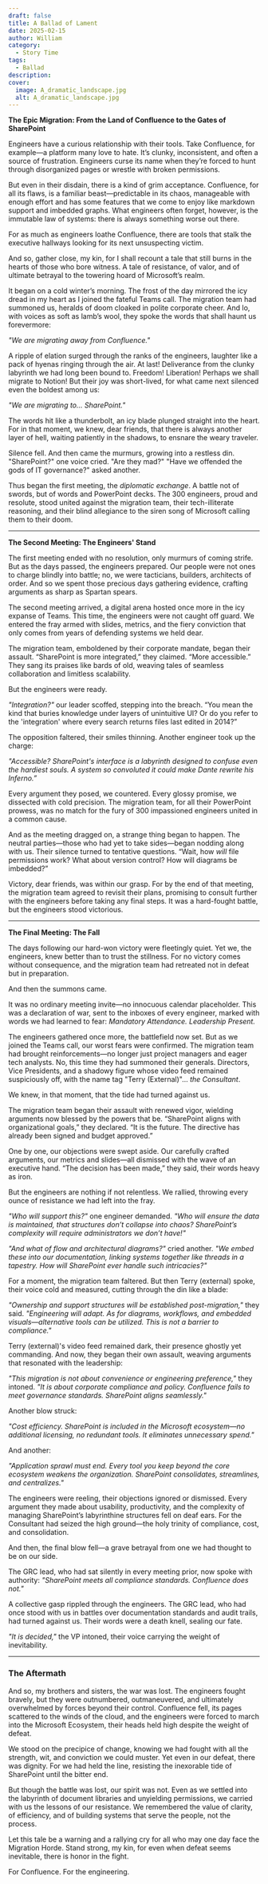 ```yaml
---
draft: false
title: A Ballad of Lament
date: 2025-02-15
author: William
category:
  - Story Time
tags:
  - Ballad
description: 
cover:
  image: A_dramatic_landscape.jpg
  alt: A_dramatic_landscape.jpg
---
```

**The Epic Migration: From the Land of Confluence to the Gates of SharePoint**

Engineers have a curious relationship with their tools. Take Confluence, for example—a platform many love to hate. It’s clunky, inconsistent, and often a source of frustration. Engineers curse its name when they’re forced to hunt through disorganized pages or wrestle with broken permissions.

But even in their disdain, there is a kind of grim acceptance. Confluence, for all its flaws, is a familiar beast—predictable in its chaos, manageable with enough effort and has some features that we come to enjoy like markdown support and imbedded graphs. What engineers often forget, however, is the immutable law of systems: there is always something worse out there.

For as much as engineers loathe Confluence, there are tools that stalk the executive hallways looking for its next unsuspecting victim.

And so, gather close, my kin, for I shall recount a tale that still burns in the hearts of those who bore witness. A tale of resistance, of valor, and of ultimate betrayal to the towering hoard of Microsoft’s realm.

It began on a cold winter’s morning. The frost of the day mirrored the icy dread in my heart as I joined the fateful Teams call. The migration team had summoned us, heralds of doom cloaked in polite corporate cheer. And lo, with voices as soft as lamb’s wool, they spoke the words that shall haunt us forevermore:

_"We are migrating away from Confluence."_

A ripple of elation surged through the ranks of the engineers, laughter like a pack of hyenas ringing through the air. At last! Deliverance from the clunky labyrinth we had long been bound to. Freedom! Liberation! Perhaps we shall migrate to Notion! But their joy was short-lived, for what came next silenced even the boldest among us:

_"We are migrating to… SharePoint."_

The words hit like a thunderbolt, an icy blade plunged straight into the heart. For in that moment, we knew, dear friends, that there is always another layer of hell, waiting patiently in the shadows, to ensnare the weary traveler.

Silence fell. And then came the murmurs, growing into a restless din. "SharePoint?" one voice cried. "Are they mad?" "Have we offended the gods of IT governance?" asked another.

Thus began the first meeting, the _diplomatic exchange_. A battle not of swords, but of words and PowerPoint decks. The 300 engineers, proud and resolute, stood united against the migration team, their tech-illiterate reasoning, and their blind allegiance to the siren song of Microsoft calling them to their doom.

---

**The Second Meeting: The Engineers' Stand**

The first meeting ended with no resolution, only murmurs of coming strife. But as the days passed, the engineers prepared. Our people were not ones to charge blindly into battle; no, we were tacticians, builders, architects of order. And so we spent those precious days gathering evidence, crafting arguments as sharp as Spartan spears.

The second meeting arrived, a digital arena hosted once more in the icy expanse of Teams. This time, the engineers were not caught off guard. We entered the fray armed with slides, metrics, and the fiery conviction that only comes from years of defending systems we held dear.

The migration team, emboldened by their corporate mandate, began their assault. “SharePoint is more integrated,” they claimed. “More accessible.” They sang its praises like bards of old, weaving tales of seamless collaboration and limitless scalability.

But the engineers were ready.

_"Integration?"_ our leader scoffed, stepping into the breach. “You mean the kind that buries knowledge under layers of unintuitive UI? Or do you refer to the 'integration' where every search returns files last edited in 2014?”

The opposition faltered, their smiles thinning. Another engineer took up the charge:

_"Accessible? SharePoint's interface is a labyrinth designed to confuse even the hardiest souls. A system so convoluted it could make Dante rewrite his Inferno.”_

Every argument they posed, we countered. Every glossy promise, we dissected with cold precision. The migration team, for all their PowerPoint prowess, was no match for the fury of 300 impassioned engineers united in a common cause.

And as the meeting dragged on, a strange thing began to happen. The neutral parties—those who had yet to take sides—began nodding along with us. Their silence turned to tentative questions. “Wait, how _will_ file permissions work? What about version control? How will diagrams be imbedded?”

Victory, dear friends, was within our grasp. For by the end of that meeting, the migration team agreed to revisit their plans, promising to consult further with the engineers before taking any final steps. It was a hard-fought battle, but the engineers stood victorious.

---

**The Final Meeting: The Fall**

The days following our hard-won victory were fleetingly quiet. Yet we, the engineers, knew better than to trust the stillness. For no victory comes without consequence, and the migration team had retreated not in defeat but in preparation.

And then the summons came.

It was no ordinary meeting invite—no innocuous calendar placeholder. This was a declaration of war, sent to the inboxes of every engineer, marked with words we had learned to fear: _Mandatory Attendance. Leadership Present._

The engineers gathered once more, the battlefield now set. But as we joined the Teams call, our worst fears were confirmed. The migration team had brought reinforcements—no longer just project managers and eager tech analysts. No, this time they had summoned their generals. Directors, Vice Presidents, and a shadowy figure whose video feed remained suspiciously off, with the name tag "Terry (External)"... _the Consultant_.

We knew, in that moment, that the tide had turned against us.

The migration team began their assault with renewed vigor, wielding arguments now blessed by the powers that be. “SharePoint aligns with organizational goals,” they declared. “It is the future. The directive has already been signed and budget approved.”

One by one, our objections were swept aside. Our carefully crafted arguments, our metrics and slides—all dismissed with the wave of an executive hand. “The decision has been made,” they said, their words heavy as iron.

But the engineers are nothing if not relentless. We rallied, throwing every ounce of resistance we had left into the fray.

_"Who will support this?"_ one engineer demanded. _"Who will ensure the data is maintained, that structures don’t collapse into chaos? SharePoint’s complexity will require administrators we don’t have!"_

_"And what of flow and architectural diagrams?"_ cried another. _"We embed these into our documentation, linking systems together like threads in a tapestry. How will SharePoint ever handle such intricacies?"_

For a moment, the migration team faltered. But then Terry (external) spoke, their voice cold and measured, cutting through the din like a blade:

_"Ownership and support structures will be established post-migration,"_ they said. _"Engineering will adapt. As for diagrams, workflows, and embedded visuals—alternative tools can be utilized. This is not a barrier to compliance."_

Terry (external)'s video feed remained dark, their presence ghostly yet commanding. And now, they began their own assault, weaving arguments that resonated with the leadership:

_"This migration is not about convenience or engineering preference,"_ they intoned. _"It is about corporate compliance and policy. Confluence fails to meet governance standards. SharePoint aligns seamlessly."_ 

Another blow struck:

_"Cost efficiency. SharePoint is included in the Microsoft ecosystem—no additional licensing, no redundant tools. It eliminates unnecessary spend."_

And another:

_"Application sprawl must end. Every tool you keep beyond the core ecosystem weakens the organization. SharePoint consolidates, streamlines, and centralizes."_

The engineers were reeling, their objections ignored or dismissed. Every argument they made about usability, productivity, and the complexity of managing SharePoint’s labyrinthine structures fell on deaf ears. For the Consultant had seized the high ground—the holy trinity of compliance, cost, and consolidation.

And then, the final blow fell—a grave betrayal from one we had thought to be on our side.

The GRC lead, who had sat silently in every meeting prior, now spoke with authority: _"SharePoint meets all compliance standards. Confluence does not."_

A collective gasp rippled through the engineers. The GRC lead, who had once stood with us in battles over documentation standards and audit trails, had turned against us. Their words were a death knell, sealing our fate.

_"It is decided,"_ the VP intoned, their voice carrying the weight of inevitability.

--- 
### The Aftermath

And so, my brothers and sisters, the war was lost. The engineers fought bravely, but they were outnumbered, outmaneuvered, and ultimately overwhelmed by forces beyond their control. Confluence fell, its pages scattered to the winds of the cloud, and the engineers were forced to march into the Microsoft Ecosystem, their heads held high despite the weight of defeat.

We stood on the precipice of change, knowing we had fought with all the strength, wit, and conviction we could muster. Yet even in our defeat, there was dignity. For we had held the line, resisting the inexorable tide of SharePoint until the bitter end.

But though the battle was lost, our spirit was not. Even as we settled into the labyrinth of document libraries and unyielding permissions, we carried with us the lessons of our resistance. We remembered the value of clarity, of efficiency, and of building systems that serve the people, not the process.

Let this tale be a warning and a rallying cry for all who may one day face the Migration Horde. Stand strong, my kin, for even when defeat seems inevitable, there is honor in the fight.

For Confluence. For the engineering.